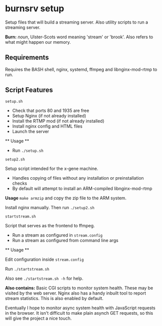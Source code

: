 # burnsrv setup

Setup files that will build a streaming server. Also utility scripts to run a streaming server.

**Burn:** *noun*, Ulster-Scots word meaning 'stream' or 'brook'. Also refers to what
might happen our memory.

## Requirements
Requires the BASH shell, nginx, systemd, ffmpeg and libnginx-mod-rtmp to run.

## Script Features

`setup.sh`

* Check that ports 80 and 1935 are free
* Setup Nginx (if not already installed)
* Install the RTMP mod (if not already installed)
* Install nginx config and HTML files
* Launch the server

** Usage **
* Run `./setup.sh`

`setup2.sh`

Setup script intended for the x-gene machine.

* Handles copying of files without any installation or preinstallation checks
* By default will attempt to install an ARM-compiled libnginx-mod-rtmp

**Usage**
`make armzip` and copy the zip file to the ARM system.

Install nginx manually. Then run `./setup2.sh`

`startstream.sh`

Script that serves as the frontend to ffmpeg.

* Run a stream as configured in `stream.config`
* Run a stream as configured from command line args

** Usage **

Edit configuration inside `stream.config`

Run `./startstream.sh`

Also see `./startstream.sh -h` for help.


**Also contains:** Basic CGI scripts to monitor system health. These may be visited by the web server.
Nginx also has a handy inbuilt tool to report stream statistics. This is also enabled by default.

Eventually I hope to monitor async system health with JavaScript requests in the browser. It isn't difficult
to make plain asynch GET requests, so this will give the project a nice touch.
